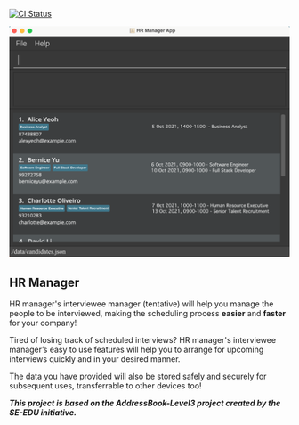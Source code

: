 [![CI Status](https://github.com/AY2122S1-CS2103T-W13-1/tp/workflows/Java%20CI/badge.svg)](https://github.com/AY2122S1-CS2103T-W13-1/tp/actions)

![Ui](docs/images/Ui.png)

## HR Manager

HR manager's interviewee manager (tentative) will help you manage the people to be interviewed, making the scheduling process **easier** and **faster** for your company!

Tired of losing track of scheduled interviews?
HR manager's interviewee manager’s easy to use features will help you to arrange for upcoming interviews quickly and in your desired manner.

The data you have provided will also be stored safely and securely for subsequent uses, transferrable to other devices too!

**_This project is based on the AddressBook-Level3 project created by the SE-EDU initiative._**

